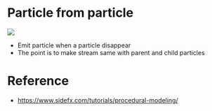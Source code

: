 # Particle from particle
![](./art/art.jpg)

- Emit particle when a particle disappear
- The point is to make stream same with parent and child particles

# Reference
- https://www.sidefx.com/tutorials/procedural-modeling/